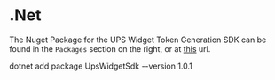 # .Net

The Nuget Package for the UPS Widget Token Generation SDK can be found in the `Packages` section on the right, or at [this]([url](https://github.com/UPS-API/Widgets-SDK/pkgs/nuget/UpsWidgetSdk)https://github.com/UPS-API/Widgets-SDK/pkgs/nuget/UpsWidgetSdk) url.


dotnet add package UpsWidgetSdk --version 1.0.1
